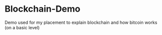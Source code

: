 # Blockchain-Demo

Demo used for my placement to explain blockchain and how bitcoin works (on a basic level)
